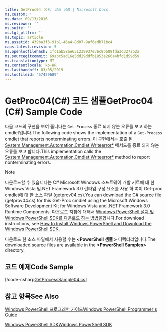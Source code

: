 ```yaml
---
title: GetProc04 (C#) 코드 샘플 | Microsoft Docs
ms.custom: ''
ms.date: 09/13/2016
ms.reviewer: ''
ms.suite: ''
ms.tgt_pltfrm: ''
ms.topic: article
ms.assetid: 439ba3f3-91b1-46a4-8d07-9af6edb71bc4
caps.latest.revision: 5
ms.openlocfilehash: 1fc1ab58ae651239937e36c8bb08fda3d3272b2a
ms.sourcegitcommit: 69abc5ad16e5dd29ddfb1853e266a4bfd1d59d59
ms.translationtype: MT
ms.contentlocale: ko-KR
ms.lasthandoff: 03/05/2019
ms.locfileid: "57429689"
---
```

# <a name="getproc04-c-sample-code"></a><span data-ttu-id="cacd1-102">GetProc04(C#) 코드 샘플</span><span class="sxs-lookup"><span data-stu-id="cacd1-102">GetProc04 (C#) Sample Code</span></span>

<span data-ttu-id="cacd1-103">다음 코드의 구현을 보여 줍니다는 `Get-Process` 종료 되지 않는 오류를 보고 하는 cmdlet입니다.</span><span class="sxs-lookup"><span data-stu-id="cacd1-103">The following code shows the implementation of a `Get-Process` cmdlet that reports nonterminating errors.</span></span> <span data-ttu-id="cacd1-104">이 구현에서는 호출 된 [System.Management.Automation.Cmdlet.Writeerror\*](/dotnet/api/System.Management.Automation.Cmdlet.WriteError) 메서드를 종료 되지 않는 오류를 보고 합니다.</span><span class="sxs-lookup"><span data-stu-id="cacd1-104">This implementation calls the [System.Management.Automation.Cmdlet.Writeerror\*](/dotnet/api/System.Management.Automation.Cmdlet.WriteError) method to report nonterminating errors.</span></span>

> [!NOTE]
> <span data-ttu-id="cacd1-105">다운로드할 수 있습니다는 C# Microsoft Windows 소프트웨어 개발 키트에 대 한 Windows Vista 및.NET Framework 3.0 런타임 구성 요소를 사용 하 여이 Get-proc cmdlet에 대 한 소스 파일 (getprov04.cs).</span><span class="sxs-lookup"><span data-stu-id="cacd1-105">You can download the C# source file (getprov04.cs) for this Get-Proc cmdlet using the Microsoft Windows Software Development Kit for Windows Vista and .NET Framework 3.0 Runtime Components.</span></span> <span data-ttu-id="cacd1-106">다운로드 지침에 대해서 [Windows PowerShell 설치 및 Windows PowerShell SDK를 다운로드 하는 방법을](/powershell/developer/installing-the-windows-powershell-sdk)합니다.</span><span class="sxs-lookup"><span data-stu-id="cacd1-106">For download instructions, see [How to Install Windows PowerShell and Download the Windows PowerShell SDK](/powershell/developer/installing-the-windows-powershell-sdk).</span></span>
>
> <span data-ttu-id="cacd1-107">다운로드 한 소스 파일에서 사용할 수는  **\<PowerShell 샘플 >** 디렉터리입니다.</span><span class="sxs-lookup"><span data-stu-id="cacd1-107">The downloaded source files are available in the **\<PowerShell Samples>** directory.</span></span>

## <a name="code-sample"></a><span data-ttu-id="cacd1-108">코드 예제</span><span class="sxs-lookup"><span data-stu-id="cacd1-108">Code Sample</span></span>

[!code-csharp[GetProcessSample04.cs](../../powershell-sdk-samples/SDK-2.0/csharp/GetProcessSample04/GetProcessSample04.cs#L11-L98 "GetProcessSample04.cs")]

## <a name="see-also"></a><span data-ttu-id="cacd1-109">참고 항목</span><span class="sxs-lookup"><span data-stu-id="cacd1-109">See Also</span></span>

[<span data-ttu-id="cacd1-110">Windows PowerShell 프로그래머 가이드</span><span class="sxs-lookup"><span data-stu-id="cacd1-110">Windows PowerShell Programmer's Guide</span></span>](./windows-powershell-programmer-s-guide.md)

[<span data-ttu-id="cacd1-111">Windows PowerShell SDK</span><span class="sxs-lookup"><span data-stu-id="cacd1-111">Windows PowerShell SDK</span></span>](../windows-powershell-reference.md)